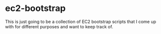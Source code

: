 # ec2-bootstrap

This is just going to be a collection of EC2 bootstrap scripts that I come up with for different purposes and want to keep track of.
